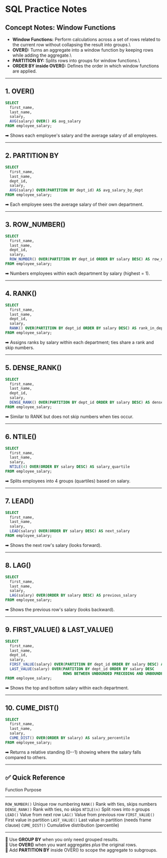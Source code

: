 # SQL Practice Notes

## Concept Notes: Window Functions

-   **Window Functions:** Perform calculations across a set of rows
    related to the current row without collapsing the result into
    groups.\
-   **OVER():** Turns an aggregate into a window function by keeping
    rows while adding the aggregate.\
-   **PARTITION BY:** Splits rows into groups for window functions.\
-   **ORDER BY inside OVER():** Defines the order in which window
    functions are applied.

------------------------------------------------------------------------

## 1. OVER()

``` sql
SELECT 
  first_name, 
  last_name, 
  salary,
  AVG(salary) OVER() AS avg_salary
FROM employee_salary;
```

➡ Shows each employee's salary and the average salary of all employees.

------------------------------------------------------------------------

## 2. PARTITION BY

``` sql
SELECT 
  first_name,
  last_name,
  dept_id,
  salary,
  AVG(salary) OVER(PARTITION BY dept_id) AS avg_salary_by_dept
FROM employee_salary;
```

➡ Each employee sees the average salary of their own department.

------------------------------------------------------------------------

## 3. ROW_NUMBER()

``` sql
SELECT 
  first_name,
  last_name,
  dept_id,
  salary,
  ROW_NUMBER() OVER(PARTITION BY dept_id ORDER BY salary DESC) AS row_num
FROM employee_salary;
```

➡ Numbers employees within each department by salary (highest = 1).

------------------------------------------------------------------------

## 4. RANK()

``` sql
SELECT 
  first_name,
  last_name,
  dept_id,
  salary,
  RANK() OVER(PARTITION BY dept_id ORDER BY salary DESC) AS rank_in_dept
FROM employee_salary;
```

➡ Assigns ranks by salary within each department; ties share a rank and
skip numbers.

------------------------------------------------------------------------

## 5. DENSE_RANK()

``` sql
SELECT 
  first_name,
  last_name,
  dept_id,
  salary,
  DENSE_RANK() OVER(PARTITION BY dept_id ORDER BY salary DESC) AS dense_rank_in_dept
FROM employee_salary;
```

➡ Similar to RANK but does not skip numbers when ties occur.

------------------------------------------------------------------------

## 6. NTILE()

``` sql
SELECT 
  first_name,
  last_name,
  salary,
  NTILE(4) OVER(ORDER BY salary DESC) AS salary_quartile
FROM employee_salary;
```

➡ Splits employees into 4 groups (quartiles) based on salary.

------------------------------------------------------------------------

## 7. LEAD()

``` sql
SELECT 
  first_name,
  last_name,
  salary,
  LEAD(salary) OVER(ORDER BY salary DESC) AS next_salary
FROM employee_salary;
```

➡ Shows the next row's salary (looks forward).

------------------------------------------------------------------------

## 8. LAG()

``` sql
SELECT 
  first_name,
  last_name,
  salary,
  LAG(salary) OVER(ORDER BY salary DESC) AS previous_salary
FROM employee_salary;
```

➡ Shows the previous row's salary (looks backward).

------------------------------------------------------------------------

## 9. FIRST_VALUE() & LAST_VALUE()

``` sql
SELECT 
  first_name,
  last_name,
  dept_id,
  salary,
  FIRST_VALUE(salary) OVER(PARTITION BY dept_id ORDER BY salary DESC) AS highest_salary,
  LAST_VALUE(salary) OVER(PARTITION BY dept_id ORDER BY salary DESC 
                          ROWS BETWEEN UNBOUNDED PRECEDING AND UNBOUNDED FOLLOWING) AS lowest_salary
FROM employee_salary;
```

➡ Shows the top and bottom salary within each department.

------------------------------------------------------------------------

## 10. CUME_DIST()

``` sql
SELECT 
  first_name,
  last_name,
  salary,
  CUME_DIST() OVER(ORDER BY salary) AS salary_percentile
FROM employee_salary;
```

➡ Returns a relative standing (0--1) showing where the salary falls
compared to others.

------------------------------------------------------------------------

## ✅ Quick Reference

  Function          Purpose
  ----------------- ----------------------------------------------
  `ROW_NUMBER()`    Unique row numbering
  `RANK()`          Rank with ties, skips numbers
  `DENSE_RANK()`    Rank with ties, no skips
  `NTILE(n)`        Split rows into n groups
  `LEAD()`          Value from next row
  `LAG()`           Value from previous row
  `FIRST_VALUE()`   First value in partition
  `LAST_VALUE()`    Last value in partition (needs frame clause)
  `CUME_DIST()`     Cumulative distribution (percentile)

------------------------------------------------------------------------

🔑 Use **GROUP BY** when you only need grouped results.\
🔑 Use **OVER()** when you want aggregates *plus* the original rows.\
🔑 Add **PARTITION BY** inside OVER() to scope the aggregate to
subgroups.
